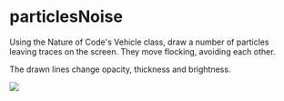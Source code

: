 # particlesNoise

Using the Nature of Code's Vehicle class, draw a number of particles leaving
traces on the screen. They move flocking, avoiding each other.

The drawn lines change opacity, thickness and brightness.


![](https://raw.githubusercontent.com/hamoid/Fun-Programming/master/processing/ideas/2015/12/particlesNoise/thumb.jpg)

